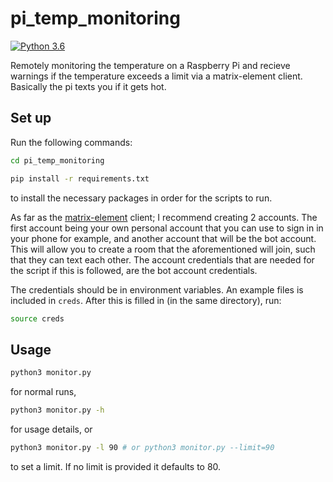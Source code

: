 # pi_temp_monitoring

[![Python 3.6](https://img.shields.io/badge/python-3.6-blue.svg)](https://www.python.org/downloads/release/python-360/)

Remotely monitoring the temperature on a Raspberry Pi and recieve warnings if the temperature exceeds a limit via a matrix-element client. Basically the pi texts you if it gets hot.


## Set up

Run the following commands:

```zsh
cd pi_temp_monitoring
```
```zsh
pip install -r requirements.txt
```

to install the necessary packages in order for the scripts to run.

As far as the [matrix-element](https://element.io/) client; I recommend creating 2 accounts. The first account being your own personal account that you can use to sign in in your phone for example, and another account that will be the bot account. This will allow you to create a room that the aforementioned will join, such that they can text each other. The account credentials that are needed for the script if this is followed, are the bot account credentials.

The credentials should be in environment variables. An example files is included in `creds`.
After this is filled in (in the same directory), run:

```zsh
source creds
```

## Usage

```zsh
python3 monitor.py
```

for normal runs,

```zsh
python3 monitor.py -h
```

for usage details, or

```zsh
python3 monitor.py -l 90 # or python3 monitor.py --limit=90
```

to set a limit. If no limit is provided it defaults to 80.
